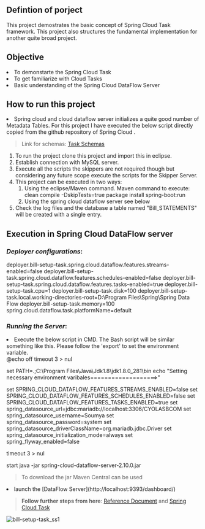 ## Defintion of porject
This project demostrates the basic concept of Spring Cloud Task framework. This project also structures the fundamental implementation for another quite broad project.

## Objective
<li>To demonstarte the Spring Cloud Task </li>
<li>To get familiarize with Cloud Tasks </li>
<li>Basic understanding of the Spring Cloud DataFlow Server</li>

## **How to run this project**
<li>Spring cloud and cloud dataflow server initializes a quite good number of Metadata Tables. For this project I have executed the below script directly copied from the github repository of Spring Cloud .</li>

> Link for schemas: [Task Schemas](https://github.com/spring-cloud/spring-cloud-dataflow/tree/main/spring-cloud-dataflow-server-core/src/main/resources/schemas)

<ol>
<li> To run the project clone this project and import this in eclipse.
<li>Establish connection with MySQL server.
<li> Execute all the scripts the skippers are not required though but considering any future scope execute the scripts for the Skipper Server.
<li> This project can be executed in two ways:
<ol>
<li>Using the eclipse/Maven command.
Maven command to execute: clean compile -DskipTests=true package install spring-boot:run
<li>Using the spring cloud dataflow server see below
</ol>
<li> Check the log files and the database a table named "Bill_STATEMENTS" will be created with a single entry.
</ol>

## **Execution in Spring Cloud DataFlow server**
### _Deployer configurations_:
deployer.bill-setup-task.spring.cloud.dataflow.features.streams-enabled=false
deployer.bill-setup-task.spring.cloud.dataflow.features.schedules-enabled=false
deployer.bill-setup-task.spring.cloud.dataflow.features.tasks-enabled=true
deployer.bill-setup-task.cpu=1
deployer.bill-setup-task.disk=100
deployer.bill-setup-task.local.working-directories-root=D:\Program Files\Spring\Spring Data Flow
deployer.bill-setup-task.memory=100
spring.cloud.dataflow.task.platformName=default

### _Running the Server_:
<li>Execute the below script in CMD. The Bash script will be similar something like this. Please follow the 'export' to set the environment variable.</li>
 @echo off
timeout 3 > nul

set PATH=.;C:\Program Files\Java\Jdk1.8\jdk1.8.0_281\bin
echo "Setting necessary environment varibales===================>"

set SPRING_CLOUD_DATAFLOW_FEATURES_STREAMS_ENABLED=false
set SPRING_CLOUD_DATAFLOW_FEATURES_SCHEDULES_ENABLED=false
set SPRING_CLOUD_DATAFLOW_FEATURES_TASKS_ENABLED=true
set spring_datasource_url=jdbc:mariadb://localhost:3306/CYOLASBCOM
set spring_datasource_username=Soumya
set spring_datasource_password=system
set spring_datasource_driverClassName=org.mariadb.jdbc.Driver
set spring_datasource_initialization_mode=always
set spring_flyway_enabled=false

timeout 3 > nul

start java -jar spring-cloud-dataflow-server-2.10.0.jar

> To download the jar Maven Central can be used

<li> 
launch the [DataFlow Server](http://localhost:9393/dashboard/)</li>

>**Follow further steps from here**: [Reference Document](https://dataflow.spring.io/docs/batch-developer-guides/)
and [Spring Cloud Task](https://docs.spring.io/spring-cloud-task/docs/2.4.5/reference/html/)

![bill-setup-task_ss1](https://user-images.githubusercontent.com/69466192/212474532-6d9d85f4-427c-4597-8a72-51866f8d8466.png)


